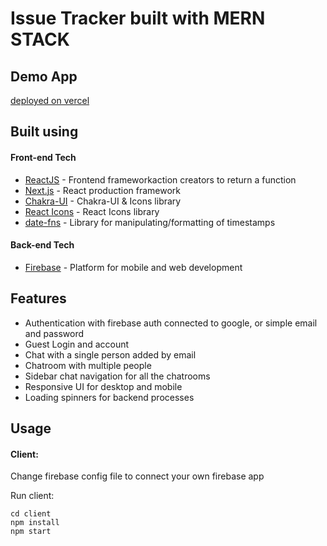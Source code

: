 # Issue Tracker built with MERN STACK

## Demo App

[deployed on vercel](https://firebase-chatrooms.vercel.app/)

## Built using

#### Front-end Tech

- [ReactJS](https://reactjs.org/) - Frontend frameworkaction creators to return a function
- [Next.js](https://nextjs.org/) - React production framework
- [Chakra-UI](https://chakra-ui.com/) - Chakra-UI & Icons library
- [React Icons](https://react-icons.github.io/react-icons/) - React Icons library
- [date-fns](https://date-fns.org/) - Library for manipulating/formatting of timestamps

#### Back-end Tech

- [Firebase](https://firebase.google.com/) - Platform for mobile and web development

## Features

-	Authentication with firebase auth connected to google, or simple email and password
- Guest Login and account
- Chat with a single person added by email
- Chatroom with multiple people
- Sidebar chat navigation for all the chatrooms
-	Responsive UI for desktop and mobile
-	Loading spinners for backend processes

## Usage

#### Client:
Change firebase config file to connect your own firebase app

Run client:

```
cd client
npm install
npm start
```

